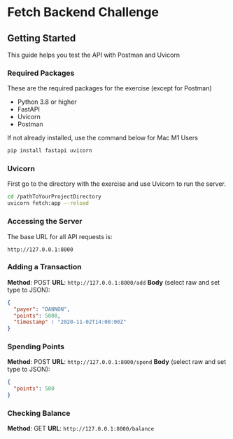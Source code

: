 # Fetch Backend Challenge

## Getting Started

This guide helps you test the API with Postman and Uvicorn 

### Required Packages

These are the required packages for the exercise (except for Postman)
- Python 3.8 or higher
- FastAPI
- Uvicorn
- Postman

If not already installed, use the command below for Mac M1 Users

```bash
pip install fastapi uvicorn
```

### Uvicorn

First go to the directory with the exercise and use Uvicorn to run the server.

```bash
cd /pathToYourProjectDirectory
uvicorn fetch:app --reload
```

### Accessing the Server

The base URL for all API requests is: 

```
http://127.0.0.1:8000
```

### Adding a Transaction

**Method**: POST
**URL**: `http://127.0.0.1:8000/add`
**Body** (select raw and set type to JSON):
   ```json
   {
     "payer": "DANNON",
     "points": 5000,
     "timestamp" : "2020-11-02T14:00:00Z"
   }
   ```

### Spending Points

**Method**: POST
**URL**: `http://127.0.0.1:8000/spend`
**Body** (select raw and set type to JSON):
   ```json
   {
     "points": 500
   }
   ```

### Checking Balance

**Method**: GET
**URL**: `http://127.0.0.1:8000/balance`

